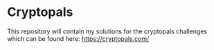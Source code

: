 # Cryptopals

This repository will contain my solutions for the cryptopals challenges which can be found here: https://cryptopals.com/ 
